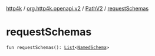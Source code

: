 [http4k](../../index.md) / [org.http4k.openapi.v2](../index.md) / [PathV2](index.md) / [requestSchemas](./request-schemas.md)

# requestSchemas

`fun requestSchemas(): `[`List`](https://kotlinlang.org/api/latest/jvm/stdlib/kotlin.collections/-list/index.html)`<`[`NamedSchema`](../../org.http4k.openapi/-named-schema/index.md)`>`